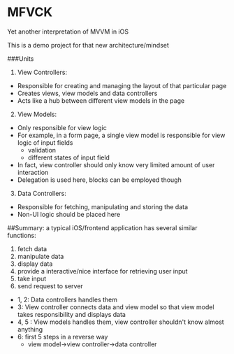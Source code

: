 # MFVCK
Yet another interpretation of MVVM in iOS

This is a demo project for that new architecture/mindset

###Units
1. View Controllers:
  * Responsible for creating and managing the layout of that particular page
  * Creates views, view models and data controllers
  * Acts like a hub between different view models in the page
2. View Models:
  * Only responsible for view logic
  * For example, in a form page, a single view model is responsible for view logic of input fields
    - validation
    - different states of input field
  * In fact, view controller should only know very limited amount of user interaction
  * Delegation is used here, blocks can be employed though
3. Data Controllers:
  * Responsible for fetching, manipulating and storing the data
  * Non-UI logic should be placed here
    
##Summary:
a typical iOS/frontend application has several similar functions:

1. fetch data
2. manipulate data
3. display data
4. provide a interactive/nice interface for retrieving user input
5. take input
6. send request to server

- 1, 2: Data controllers handles them
- 3: View controller connects data and view model so that view model takes responsibility and displays data
- 4, 5 : View models handles them, view controller shouldn't know almost anything
- 6: first 5 steps in a reverse way
  * view model->view controller->data controller
